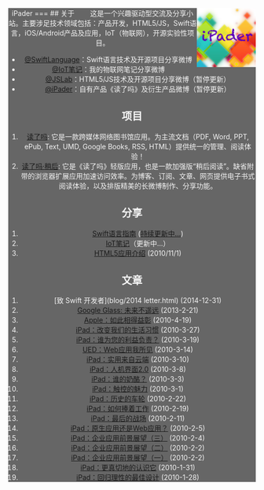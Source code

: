 <center style="background: #666;color: whitesmoke;">iPader
===
## 关于
<img src="ipader-logo_1.0.png" width="120px" style="float:right"/> 
　　这是一个兴趣驱动型交流及分享小站。主要涉足技术领域包括：产品开发，HTML5/JS，Swift语言，iOS/Android产品及应用，IoT（物联网），开源实验性项目。

* [@SwiftLanguage](http://weibo.com/swiftlanguage)：Swift语言技术及开源项目分享微博
* [@IoT笔记](http://weibo.com/u/5592401903)：我的物联网笔记分享微博
* [@JSLab](http://weibo.com/jslab)：HTML5/JS技术及开源项目分享微博（暂停更新）
* [@iPader](http://weibo.com/ipader)：自有产品《读了吗》及衍生产品微博（暂停更新）

## 项目
1. [读了吗](http://dulema.com): 它是一款跨媒体网络图书馆应用。为主流文档（PDF, Word, PPT, ePub, Text, UMD, Google Books, RSS, HTML）提供统一的管理、阅读体验！
2. [读了吗·稍后](http://m.dulema.com): 它是《读了吗》轻版应用，也是一款加强版“稍后阅读”。缺省附带的浏览器扩展应用加速访问效率。为博客、订阅、文章、网页提供电子书式阅读体验，以及排版精美的长微博制作、分享功能。


## 分享
1. [Swift语言指南](http://dev.swiftguide.cn) ([持续更新中...](https://github.com/ipader/SwiftGuide))
2. [IoT笔记](https://github.com/ideaTouch/IoTNotes)（更新中...）
3. [HTML5应用介绍](http://wenku.baidu.com/view/eb4f15dbad51f01dc281f129.html) (2010/11/1)

## 文章
1. [致 Swift 开发者](blog/2014 letter.html) (2014-12-31)
2. [Google Glass: 未来不遥远](blog/chapter-1.xhtml) (2013-2-21)
3. [Apple：如此相得益彰](blog/chapter-18.xhtml) (2010-4-19)
4. [iPad：改变我们的生活习惯](blog/chapter-17.xhtml) (2010-3-27)
5. [iPad：谁为您的利益负责？](blog/chapter-16.xhtml) (2010-3-19)
6. [UED：Web应用我所见](blog/chapter-15.xhtml) (2010-3-14)
7. [iPad：实用来自云端](blog/chapter-14.xhtml) (2010-3-10)
8. [iPad：人机界面2.0](blog/chapter-13.xhtml) (2010-3-8)
9. [iPad：谁的奶酪？](blog/chapter-12.xhtml) (2010-3-3)
10. [iPad：触控的魅力](blog/chapter-11.xhtml) (2010-3-1)
12. [iPad：历史的车轮](blog/chapter-10.xhtml) (2010-2-22)
12. [iPad：如何捧着工作](blog/chapter-9.xhtml) (2010-2-19)
13. [iPad：最后的战场](blog/chapter-8.xhtml) (2010-2-11)
14. [iPad：原生应用还是Web应用？](blog/chapter-7.xhtml) (2010-2-5)
15. [iPad：企业应用前景展望（三）](blog/chapter-6.xhtml) (2010-2-4)
16. [iPad：企业应用前景展望（二）](blog/chapter-5.xhtml) (2010-2-2)
17. [iPad：企业应用前景展望（一）](blog/chapter-4.xhtml) (2010-2-2)
19. [iPad：更真切地的认识它](blog/chapter-3.xhtml) (2010-1-31)
20. [iPad：回归理性的最佳设计](blog/chapter-2.xhtml) (2010-1-28)
